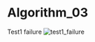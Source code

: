 # Algorithm_03
Test1 failure   ![test1_failure](https://user-images.githubusercontent.com/66001867/83004534-c0bf2d80-a04a-11ea-9931-48fbbc741f47.PNG)
